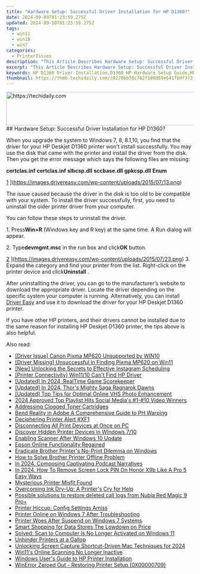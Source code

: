```yaml
---
title: "Hardware Setup: Successful Driver Installation for HP D1360?"
date: 2024-09-09T01:23:59.275Z
updated: 2024-09-10T01:23:59.275Z
tags:
  - win11
  - win10
  - win7
categories:
  - PrinterIssues
description: "This Article Describes Hardware Setup: Successful Driver Installation for HP D1360?"
excerpt: "This Article Describes Hardware Setup: Successful Driver Installation for HP D1360?"
keywords: HP D1360 Driver Installation,D1360 HP Hardware Setup Guide,HP D1360 Troubleshooting,Drivers Installation Tips for HP Laptops,Compatibility Drivers for HP D1360,Update HP D1360 System Driver,HP D1360 Setup Instructions
thumbnail: https://thmb.techidaily.com/c0270bb78c702f180d69e641fb9f373f4cd07e8ef8986413adc95e66c5009be9.jpg
---
```


<!-- affiliate ads begin -->
<a href="https://review-au.sjv.io/c/5597632/2135316/14409" target="_top" id="2135316">
  <img src="//a.impactradius-go.com/display-ad/14409-2135316" border="0" alt="https://techidaily.com" width="728" height="90"/>
</a>
<img height="0" width="0" src="https://review-au.sjv.io/i/5597632/2135316/14409" style="position:absolute;visibility:hidden;" border="0" />
<!-- affiliate ads end -->
## Hardware Setup: Successful Driver Installation for HP D1360?

 When you upgrade the system to Windows 7, 8, 8.1,10, you find that the driver for your HP Deskjet D1360 printer won’t install successfully. You may use the disk that came with the printer and install the driver from the disk. Then you get the error message which says the following files are missing:

 **certclas.inf**
 **certclas.inf**
 **slbcsp.dll**
 **sccbase.dll**
 **gpkcsp.dll**
 **Enum**

 [1](https://images.drivereasy.com/wp-content/uploads/2015/07/13-300x179.png) ](https://images.drivereasy.com/wp-content/uploads/2015/07/13.png)

  The issue caused because the driver in the disk is too old to be compatible with your system. To install the driver successfully, first, you need to uninstall the older printer driver from your computer.

 You can follow these steps to uninstall the driver.

  1\. Press**Win+R** (Windows key and R key) at the same time. A Run dialog will appear.

 2\. Type**devmgmt.msc** in the run box and click**OK** button.

 [2](https://images.drivereasy.com/wp-content/uploads/2015/07/23-300x165.png) ](https://images.drivereasy.com/wp-content/uploads/2015/07/23.png)
 3\. Expand the category and find your printer from the list. Right-click on the printer device and click**Uninstall** .

  After uninstallting the driver, you can go to the manufacturer’s website to download the appropriate driver. Locate the driver depending on the specific system your computer is running. Alternatively, you can install [Driver Easy](https://tools.techidaily.com/drivereasy/download/) and use it to download the driver for your HP Deskjet D1360 printer.

  If you have other HP printers, and their drivers cannot be installed due to the same reason for installing HP Deskjet D1360 printer, the tips above is also helpful.

<ins class="adsbygoogle"
     style="display:block"
     data-ad-format="autorelaxed"
     data-ad-client="ca-pub-7571918770474297"
     data-ad-slot="1223367746"></ins>



<ins class="adsbygoogle"
     style="display:block"
     data-ad-client="ca-pub-7571918770474297"
     data-ad-slot="8358498916"
     data-ad-format="auto"
     data-full-width-responsive="true"></ins>





<span class="atpl-alsoreadstyle">Also read:</span>
<div><ul>
<li><a href="https://printer-issues.techidaily.com/driver-issue-canon-pixma-mp620-unsupported-by-win10/"><u>[Driver Issue] Canon Pixma MP620 Unsupported by WIN10</u></a></li>
<li><a href="https://printer-issues.techidaily.com/driver-missing-unsuccessful-in-finding-pixma-mp620-on-win11/"><u>[Driver Missing] Unsuccessful in Finding Pixma MP620 on Win11</u></a></li>
<li><a href="https://instagram-video-recordings.techidaily.com/new-unlocking-the-secrets-to-effective-instagram-scheduling/"><u>[New] Unlocking the Secrets to Effective Instagram Scheduling</u></a></li>
<li><a href="https://printer-issues.techidaily.com/printer-connectivity-win1110-cant-find-hp-driver/"><u>[Printer Connectivity] Win11/10 Can't Find HP Driver</u></a></li>
<li><a href="https://screen-recording.techidaily.com/updated-in-2024-realtime-game-scorekeeper/"><u>[Updated] In 2024, RealTime Game Scorekeeper</u></a></li>
<li><a href="https://video-screen-grab.techidaily.com/updated-in-2024-thors-mighty-saga-ragnarok-dawns/"><u>[Updated] In 2024, Thor's Mighty Saga  Ragnarok Dawns</u></a></li>
<li><a href="https://some-approaches.techidaily.com/updated-top-tips-for-optimal-online-vhs-photo-enhancement/"><u>[Updated] Top Tips for Optimal Online VHS Photo Enhancement</u></a></li>
<li><a href="https://facebook-video-files.techidaily.com/2024-approved-top-playlist-hits-social-medias-1-10-video-winners/"><u>2024 Approved  Top Playlist Hits  Social Media's #1-#10 Video Winners</u></a></li>
<li><a href="https://printer-issues.techidaily.com/addressing-clogged-toner-cartridges/"><u>Addressing Clogged Toner Cartridges</u></a></li>
<li><a href="https://extra-resources.techidaily.com/bend-reality-in-adobe-a-comprehensive-guide-to-ph-warping/"><u>Bend Reality in Adobe  A Comprehensive Guide to PH Warping</u></a></li>
<li><a href="https://printer-issues.techidaily.com/deciphering-printer-alert-xf1/"><u>Deciphering Printer Alert #XF1</u></a></li>
<li><a href="https://printer-issues.techidaily.com/disconnecting-all-print-devices-at-once-on-pc/"><u>Disconnecting All Print Devices at Once on PC</u></a></li>
<li><a href="https://printer-issues.techidaily.com/discover-hidden-printer-devices-in-windows-710/"><u>Discover Hidden Printer Devices in WIndows 7/10</u></a></li>
<li><a href="https://printer-issues.techidaily.com/enabling-scanner-after-windows-10-update/"><u>Enabling Scanner After Windows 10 Update</u></a></li>
<li><a href="https://printer-issues.techidaily.com/epson-online-functionality-regained/"><u>Epson Online Functionality Regained</u></a></li>
<li><a href="https://printer-issues.techidaily.com/eradicate-brother-printers-no-print-dilemma-on-windows/"><u>Eradicate Brother Printer's No-Print Dilemma on Windows</u></a></li>
<li><a href="https://printer-issues.techidaily.com/how-to-solve-brother-printer-offline-problem/"><u>How to Solve Brother Printer Offline Problem</u></a></li>
<li><a href="https://extra-tips.techidaily.com/in-2024-composing-captivating-podcast-narratives/"><u>In 2024, Composing Captivating Podcast Narratives</u></a></li>
<li><a href="https://easy-unlock-android.techidaily.com/in-2024-how-to-remove-screen-lock-pin-on-honor-x9b-like-a-pro-5-easy-ways-by-drfone-android/"><u>In 2024, How To Remove Screen Lock PIN On Honor X9b Like A Pro 5 Easy Ways</u></a></li>
<li><a href="https://printer-issues.techidaily.com/mysterious-printer-misfit-found/"><u>Mysterious Printer Misfit Found</u></a></li>
<li><a href="https://printer-issues.techidaily.com/overcoming-ink-dry-up-a-printers-cry-for-help/"><u>Overcoming Ink Dry-Up: A Printer's Cry for Help</u></a></li>
<li><a href="https://review-topics.techidaily.com/possible-solutions-to-restore-deleted-call-logs-from-nubia-red-magic-9-proplus-by-fonelab-android-recover-call-logs/"><u>Possible solutions to restore deleted call logs from Nubia Red Magic 9 Pro+</u></a></li>
<li><a href="https://printer-issues.techidaily.com/printer-hiccup-config-settings-amiss/"><u>Printer Hiccup: Config Settings Amiss</u></a></li>
<li><a href="https://printer-issues.techidaily.com/printer-online-on-windows-7-after-troubleshooting/"><u>Printer Online on Windows 7 After Troubleshooting</u></a></li>
<li><a href="https://printer-issues.techidaily.com/printer-woes-after-suspend-on-windows-7-systems/"><u>Printer Woes After Suspend on Windows 7 Systems</u></a></li>
<li><a href="https://extra-information.techidaily.com/smart-shopping-for-data-stores-the-lowdown-on-price/"><u>Smart Shopping for Data Stores  The Lowdown on Price</u></a></li>
<li><a href="https://printer-issues.techidaily.com/solved-scan-to-computer-is-no-longer-activated-on-windows-11/"><u>Solved: Scan to Computer Is No Longer Activated on Windows 11</u></a></li>
<li><a href="https://printer-issues.techidaily.com/unhinder-printers-at-a-gallop/"><u>Unhinder Printers at a Gallop</u></a></li>
<li><a href="https://screen-activity-recording.techidaily.com/unlocking-screen-capture-shortcut-driven-mac-techniques-for-2024/"><u>Unlocking Screen Capture  Shortcut-Driven Mac Techniques for 2024</u></a></li>
<li><a href="https://printer-issues.techidaily.com/win11s-online-scanning-no-longer-inactive/"><u>Win11's Online Scanning No Longer Inactive</u></a></li>
<li><a href="https://printer-issues.techidaily.com/windows-users-guide-to-hp-printer-installation/"><u>Windows User's Guide to HP Printer Installation</u></a></li>
<li><a href="https://printer-issues.techidaily.com/winerror-zeroed-out-restoring-printer-setup-0x00000709/"><u>WinError Zeroed Out - Restoring Printer Setup (0X00000709)</u></a></li>
</ul></div>
